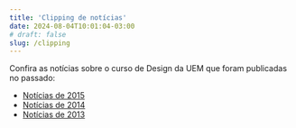 ```yaml
---
title: 'Clipping de notícias'
date: 2024-08-04T10:01:04-03:00
# draft: false
slug: /clipping
---
```


Confira as notícias sobre o curso de Design da UEM que foram publicadas no passado:

*   [Notícias de 2015](</clipping/2015/> "Notícias de 2015")
*   [Notícias de 2014](</clipping/2014/> "Notícias de 2014")
*   [Notícias de 2013](</clipping/2013/> "Notícias de 2013")
